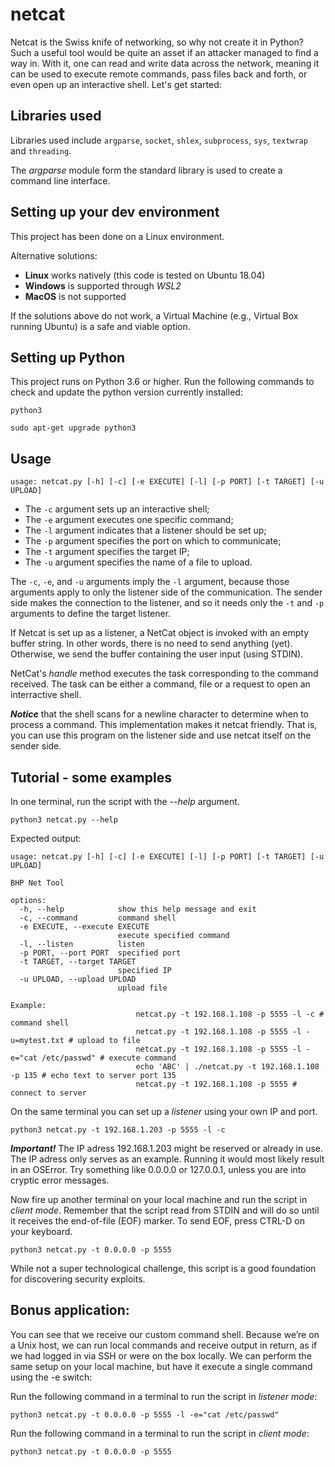 # netcat

Netcat is the Swiss knife of networking, so why not create it
in Python? Such a useful tool would be quite an asset if an
attacker managed to find a way in. With it, one can read and 
write data across the network, meaning it can be used to
execute remote commands, pass files back and forth, or
even open up an interactive shell. Let's get started:

## Libraries used

Libraries used include `argparse`, `socket`, `shlex`, 
`subprocess`, `sys`, `textwrap` and `threading`.

The *argparse* module form the standard library is used to
create a command line interface. 

## Setting up your dev environment

This project has been done on a Linux environment.

Alternative solutions:
- **Linux** works natively (this code is tested on Ubuntu 18.04)
- **Windows** is supported through *WSL2*
- **MacOS** is not supported

If the solutions above do not work, a Virtual Machine 
(e.g., Virtual Box running Ubuntu) is a safe and viable option.

## Setting up Python

This project runs on Python 3.6 or higher. Run the following 
commands to check and update the python version currently installed:

```
python3
```
```
sudo apt-get upgrade python3
```

## Usage
`usage: netcat.py [-h] [-c] [-e EXECUTE] [-l] [-p PORT] [-t TARGET] [-u UPLOAD]`

- The `-c` argument sets up an interactive shell;
- The `-e` argument executes one specific command;
- The `-l` argument indicates that a listener should be set up;
- The `-p` argument specifies the port on which to communicate;
- The `-t` argument specifies the target IP;
- The `-u` argument specifies the name of a file to upload.

The `-c`, `-e`, and `-u` arguments imply the `-l` argument, 
because those arguments apply to only the listener side of the 
communication. The sender side makes the connection to the
listener, and so it needs only the `-t` and `-p` arguments to 
define the target listener.

If Netcat is set up as a listener, a NetCat object is invoked
with an empty buffer string. In other words, there is no
need to send anything (yet). Otherwise, we send the buffer
containing the user input (using STDIN).

NetCat's *handle* method executes the task corresponding to the 
command received. The task can be either a command, file or
a request to open an interractive shell.

***Notice*** that the shell scans for a newline character to
determine when to process a command. This implementation makes
it netcat friendly. That is, you can use this program on the 
listener side and use netcat itself on the sender side.

## Tutorial - some examples

In one terminal, run the script with the *--help* argument.
```
python3 netcat.py --help
```

Expected output:
```
usage: netcat.py [-h] [-c] [-e EXECUTE] [-l] [-p PORT] [-t TARGET] [-u UPLOAD]

BHP Net Tool

options:
  -h, --help            show this help message and exit
  -c, --command         command shell
  -e EXECUTE, --execute EXECUTE
                        execute specified command
  -l, --listen          listen
  -p PORT, --port PORT  specified port
  -t TARGET, --target TARGET
                        specified IP
  -u UPLOAD, --upload UPLOAD
                        upload file

Example:
                            netcat.py -t 192.168.1.108 -p 5555 -l -c # command shell
                            netcat.py -t 192.168.1.108 -p 5555 -l -u=mytest.txt # upload to file
                            netcat.py -t 192.168.1.108 -p 5555 -l -e="cat /etc/passwd" # execute command
                            echo 'ABC' | ./netcat.py -t 192.168.1.108 -p 135 # echo text to server port 135
                            netcat.py -t 192.168.1.108 -p 5555 # connect to server
```

On the same terminal you can set up a *listener* using your own IP and port.

```
python3 netcat.py -t 192.168.1.203 -p 5555 -l -c
```

***Important!*** The IP adress 192.168.1.203 might be reserved or already in use. The IP adress only serves
as an example. Running it would most likely result in an OSError. Try something like 0.0.0.0 or 127.0.0.1,
unless you are into cryptic error messages.

Now fire up another terminal on your local machine and run the script in *client mode*. Remember that the
script read from STDIN and will do so until it receives the end-of-file (EOF) marker. To send EOF, press
CTRL-D on your keyboard.

```
python3 netcat.py -t 0.0.0.0 -p 5555
```

While not a super technological challenge, this script is a good foundation for discovering security exploits.

## Bonus application:

You can see that we receive our custom command shell. Because we’re
on a Unix host, we can run local commands and receive output in return,
as if we had logged in via SSH or were on the box locally. We can perform
the same setup on your local machine, but have it execute a single command
using the -e switch:

Run the following command in a terminal to run the script in *listener mode*:
```
python3 netcat.py -t 0.0.0.0 -p 5555 -l -e="cat /etc/passwd"
```

Run the following command in a terminal to run the script in *client mode*:
```
python3 netcat.py -t 0.0.0.0 -p 5555
```
